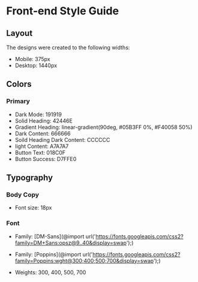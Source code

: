 # Front-end Style Guide

## Layout

The designs were created to the following widths:

- Mobile: 375px
- Desktop: 1440px

## Colors

### Primary
- Dark Mode: 191919
- Solid Heading: 42446E
- Gradient Heading: linear-gradient(90deg, #05B3FF 0%, #F40058 50%)
- Dark Content: 666666
- Soild Heading Dark Content: CCCCCC
- light Content: A7A7A7
- Button Text: 018C0F
- Button Success: D7FFE0

## Typography

### Body Copy

- Font size: 18px

### Font

- Family: [DM-Sans](@import url('https://fonts.googleapis.com/css2?family=DM+Sans:opsz@9..40&display=swap');)
- Family: [Poppins](@import url('https://fonts.googleapis.com/css2?family=Poppins:wght@300;400;500;700&display=swap');)

- Weights: 300, 400, 500, 700